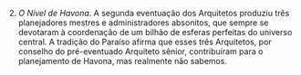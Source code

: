 2. *O Nível de Havona*. A segunda eventuação dos Arquitetos produziu três planejadores mestres e administradores absonitos, que sempre se devotaram à coordenação de um bilhão de esferas perfeitas do universo central. A tradição do Paraíso afirma que esses três Arquitetos, por conselho do pré-eventuado Arquiteto sênior, contribuíram para o planejamento de Havona, mas realmente não sabemos.